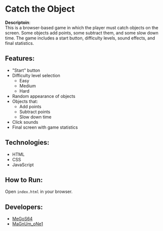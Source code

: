 # Catch the Object

**Descriptoin**:  
This is a browser-based game in which the player must catch objects on the screen. Some objects add points, some subtract them, and some slow down time. The game includes a start button, difficulty levels, sound effects, and final statistics.

## Features:
* "Start" button
* Difficulty level selection
    * Easy
    * Medium
    * Hard
* Random appearance of objects
* Objects that:
    * Add points
    * Subtract points
    * Slow down time
* Click sounds
* Final screen with game statistics

## Technologies:
* HTML  
* CSS  
* JavaScript

## How to Run:
Open `index.html` in your browser.

## Developers:
* [MeGoS64](https://github.com/MeGoS64)
* [MaGnUm_oNe1](https://github.com/magnumone1)
